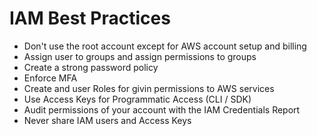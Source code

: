 # IAM Best Practices

* Don't use the root account except for AWS account setup and billing
* Assign user to groups and assign permissions to groups
* Create a strong password policy
* Enforce MFA
* Create and user Roles for givin permissions to AWS services
* Use Access Keys for Programmatic Access (CLI / SDK)
* Audit permissions of your account with the IAM Credentials Report
* Never share IAM users and Access Keys
